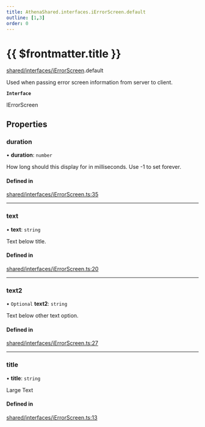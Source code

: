 ```yaml
---
title: AthenaShared.interfaces.iErrorScreen.default
outline: [1,3]
order: 0
---
```


# {{ $frontmatter.title }}


[shared/interfaces/iErrorScreen](../modules/shared_interfaces_iErrorScreen.md).default

Used when passing error screen information from server to client.

**`Interface`**

IErrorScreen

## Properties

### duration

• **duration**: `number`

How long should this display for in milliseconds.
Use -1 to set forever.

#### Defined in

[shared/interfaces/iErrorScreen.ts:35](https://github.com/Stuyk/altv-athena/blob/7805c27/src/core/shared/interfaces/iErrorScreen.ts#L35)

___

### text

• **text**: `string`

Text below title.

#### Defined in

[shared/interfaces/iErrorScreen.ts:20](https://github.com/Stuyk/altv-athena/blob/7805c27/src/core/shared/interfaces/iErrorScreen.ts#L20)

___

### text2

• `Optional` **text2**: `string`

Text below other text option.

#### Defined in

[shared/interfaces/iErrorScreen.ts:27](https://github.com/Stuyk/altv-athena/blob/7805c27/src/core/shared/interfaces/iErrorScreen.ts#L27)

___

### title

• **title**: `string`

Large Text

#### Defined in

[shared/interfaces/iErrorScreen.ts:13](https://github.com/Stuyk/altv-athena/blob/7805c27/src/core/shared/interfaces/iErrorScreen.ts#L13)

